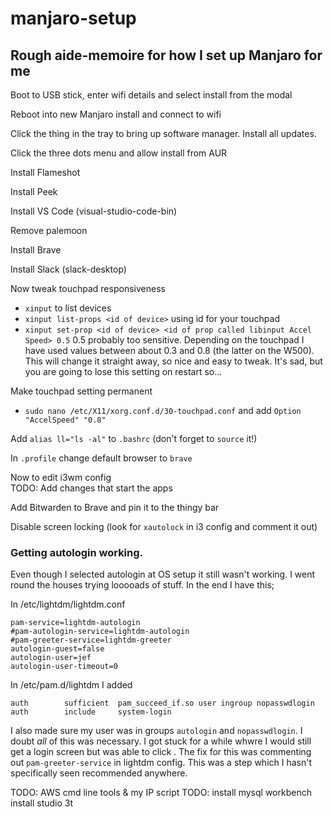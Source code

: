 # manjaro-setup
## Rough aide-memoire for how I set up Manjaro for me

Boot to USB stick, enter wifi details and select install from the modal

Reboot into new Manjaro install and connect to wifi

Click the thing in the tray to bring up software manager. Install all updates. 

Click the three dots menu and allow install from AUR

Install Flameshot

Install Peek

Install VS Code (visual-studio-code-bin)

Remove palemoon

Install Brave

Install Slack (slack-desktop)

Now tweak touchpad responsiveness
- `xinput` to list devices
- `xinput list-props <id of device>` using id for your touchpad
- `xinput set-prop <id of device> <id of prop called libinput Accel Speed> 0.5` 0.5 probably too sensitive. Depending on the touchpad I have used values between about 0.3 and 0.8 (the latter on the W500). This will change it straight away, so nice and easy to tweak. It's sad, but you are going to lose this setting on restart so...

Make touchpad setting permanent
- `sudo nano /etc/X11/xorg.conf.d/30-touchpad.conf` and add `Option "AccelSpeed" "0.8"`

Add `alias ll="ls -al"` to `.bashrc` (don't forget to `source` it!)

In `.profile` change default browser to `brave`

Now to edit i3wm config  
TODO: Add changes that start the apps   

Add Bitwarden to Brave and pin it to the thingy bar

Disable screen locking (look for `xautolock` in i3 config and comment it out)

### Getting autologin working. 
Even though I selected autologin at OS setup it still wasn't working. I went round the houses trying looooads of stuff. In the end I have this;

In /etc/lightdm/lightdm.conf
```
pam-service=lightdm-autologin
#pam-autologin-service=lightdm-autologin
#pam-greeter-service=lightdm-greeter
autologin-guest=false
autologin-user=jef
autologin-user-timeout=0
```

In /etc/pam.d/lightdm I added
```
auth        sufficient  pam_succeed_if.so user ingroup nopasswdlogin
auth        include     system-login
```
I also made sure my user was in groups `autologin` and `nopasswdlogin`. 
I doubt _all_ of this was necessary. I got stuck for a while whwre I would still get a login screen but was able to click <enter>. The fix for this was commenting out `pam-greeter-service` in lightdm config. This was a step which I hasn't specifically seen recommended anywhere. 

TODO: AWS cmd line tools & my IP script
TODO: 
install mysql workbench  
install studio 3t  







